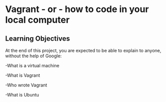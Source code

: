 # Vagrant - or - how to code in your local computer

## Learning Objectives

At the end of this project, you are expected to be able to explain to anyone, without the help of Google:

-What is a virtual machine

-What is Vagrant

-Who wrote Vagrant

-What is Ubuntu

